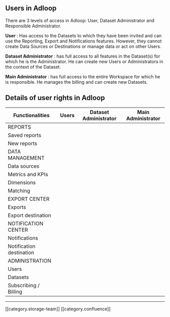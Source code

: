 
## Users in Adloop


There are 3 levels of access in Adloop: User, Dataset Administrator and Responsible Administrator.

 **User**  : Has access to the Datasets to which they have been invited and can use the Reporting, Export and Notifications features. However, they cannot create Data Sources or Destinations or manage data or act on other Users.

 **Dataset Administrator**  : has full access to all features in the Dataset(s) for which he is the Administrator. He can create new Users or Administrators in the context of the Dataset.

 **Main Administrator**  : has full access to the entire Workspace for which he is responsible. He manages the billing and can create new Datasets.


## Details of user rights in Adloop


|  **Functionalities**  |  **Users**  |  **Dataset Administrator**  |  **Main Administrator**  | 
|  --- |  --- |  --- |  --- | 
| REPORTS |   |   |   | 
| Saved reports |  |  |  | 
| New reports |  |  |  | 
| DATA MANAGEMENT |   |   |   | 
| Data sources |  |  |  | 
| Metrics and KPIs |  |  |  | 
| Dimensions |  |  |  | 
| Matching |  |  |  | 
| EXPORT CENTER |   |   |   | 
| Exports |  |  |  | 
| Export destination |  |  |  | 
| NOTIFICATION CENTER |   |   |   | 
| Notifications |  |  |  | 
| Notification destination |  |  |  | 
| ADMINISTRATION |   |   |   | 
| Users |  |  |  | 
| Datasets |  |  |  | 
| Subscribing / Billing |  |  |  | 





*****

[[category.storage-team]] 
[[category.confluence]] 

